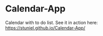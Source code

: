 # Calendar-App
Calendar with to do list. 
See it in action here: https://stuniel.github.io/Calendar-App/
